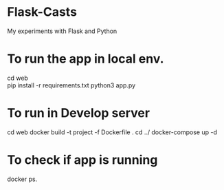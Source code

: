 # Flask-Casts
My experiments with Flask and Python
 

# To run the app in local env. 
cd web  
pip install -r requirements.txt 
python3 app.py
      
# To run in Develop server
 

cd web
docker build -t project -f Dockerfile . 
cd ../
docker-compose up -d 
 
# To check if app is running 
docker ps.



